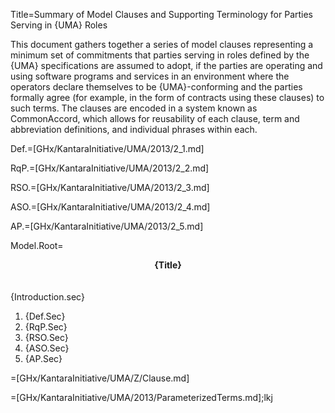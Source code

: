 Title=Summary of Model Clauses and Supporting Terminology for Parties Serving in {UMA} Roles

This document gathers together a series of model clauses representing a minimum set of commitments that parties serving in roles defined by the {UMA} specifications are assumed to adopt, if the parties are operating and using software programs and services in an environment where the operators declare themselves to be {UMA}-conforming and the parties formally agree (for example, in the form of contracts using these clauses) to such terms. The clauses are encoded in a system known as CommonAccord, which allows for reusability of each clause, term and abbreviation definitions, and individual phrases within each.

Def.=[GHx/KantaraInitiative/UMA/2013/2_1.md]

RqP.=[GHx/KantaraInitiative/UMA/2013/2_2.md]

RSO.=[GHx/KantaraInitiative/UMA/2013/2_3.md]

ASO.=[GHx/KantaraInitiative/UMA/2013/2_4.md]

AP.=[GHx/KantaraInitiative/UMA/2013/2_5.md]

Model.Root=<b><center>{Title}</center></b><br><br>{Introduction.sec}<ol><li>{Def.Sec}<li>{RqP.Sec}<li>{RSO.Sec}<li>{ASO.Sec}<li>{AP.Sec}</ol>

=[GHx/KantaraInitiative/UMA/Z/Clause.md]

=[GHx/KantaraInitiative/UMA/2013/ParameterizedTerms.md];lkj
